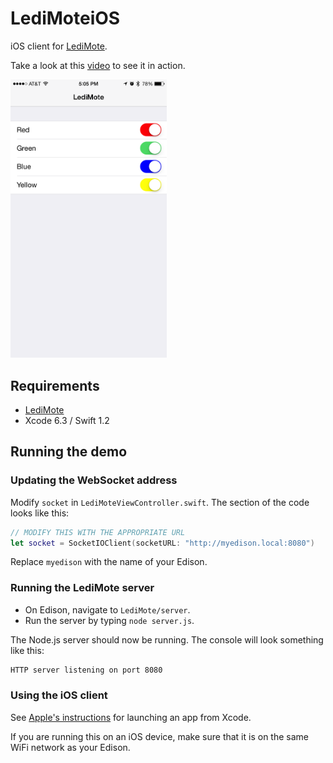 # LediMoteiOS

iOS client for [LediMote](https://github.com/drejkim/LediMote).

Take a look at this [video](https://youtu.be/i61g4aYkrI0) to see it in action.

<img src="https://raw.githubusercontent.com/drejkim/LediMoteiOS/master/screenshots/LediMote.png" width="250">

## Requirements

* [LediMote](https://github.com/drejkim/LediMote)
* Xcode 6.3 / Swift 1.2

## Running the demo

### Updating the WebSocket address

Modify `socket` in `LediMoteViewController.swift`. The section of the code looks like this:

```swift
// MODIFY THIS WITH THE APPROPRIATE URL
let socket = SocketIOClient(socketURL: "http://myedison.local:8080")
```

Replace `myedison` with the name of your Edison.

### Running the LediMote server

* On Edison, navigate to `LediMote/server`.
* Run the server by typing `node server.js`.

The Node.js server should now be running. The console will look something like this:

```bash
HTTP server listening on port 8080
```

### Using the iOS client

See [Apple's instructions](https://developer.apple.com/library/ios/documentation/ToolsLanguages/Conceptual/Xcode_Overview/RunYourApp.html) for launching an app from Xcode.

If you are running this on an iOS device, make sure that it is on the same WiFi network as your Edison.
